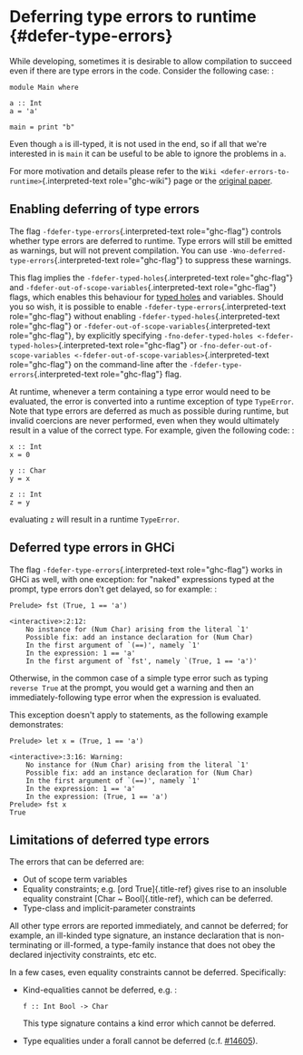 Deferring type errors to runtime {#defer-type-errors}
================================

While developing, sometimes it is desirable to allow compilation to
succeed even if there are type errors in the code. Consider the
following case: :

    module Main where

    a :: Int
    a = 'a'

    main = print "b"

Even though `a` is ill-typed, it is not used in the end, so if all that
we\'re interested in is `main` it can be useful to be able to ignore the
problems in `a`.

For more motivation and details please refer to the
`Wiki <defer-errors-to-runtime>`{.interpreted-text role="ghc-wiki"} page
or the [original paper](http://dreixel.net/research/pdf/epdtecp.pdf).

Enabling deferring of type errors
---------------------------------

The flag `-fdefer-type-errors`{.interpreted-text role="ghc-flag"}
controls whether type errors are deferred to runtime. Type errors will
still be emitted as warnings, but will not prevent compilation. You can
use `-Wno-deferred-type-errors`{.interpreted-text role="ghc-flag"} to
suppress these warnings.

This flag implies the `-fdefer-typed-holes`{.interpreted-text
role="ghc-flag"} and `-fdefer-out-of-scope-variables`{.interpreted-text
role="ghc-flag"} flags, which enables this behaviour for [typed
holes](#typed-holes) and variables. Should you so wish, it is possible
to enable `-fdefer-type-errors`{.interpreted-text role="ghc-flag"}
without enabling `-fdefer-typed-holes`{.interpreted-text
role="ghc-flag"} or `-fdefer-out-of-scope-variables`{.interpreted-text
role="ghc-flag"}, by explicitly specifying `-fno-defer-typed-holes
<-fdefer-typed-holes>`{.interpreted-text role="ghc-flag"} or
`-fno-defer-out-of-scope-variables
<-fdefer-out-of-scope-variables>`{.interpreted-text role="ghc-flag"} on
the command-line after the `-fdefer-type-errors`{.interpreted-text
role="ghc-flag"} flag.

At runtime, whenever a term containing a type error would need to be
evaluated, the error is converted into a runtime exception of type
`TypeError`. Note that type errors are deferred as much as possible
during runtime, but invalid coercions are never performed, even when
they would ultimately result in a value of the correct type. For
example, given the following code: :

    x :: Int
    x = 0

    y :: Char
    y = x

    z :: Int
    z = y

evaluating `z` will result in a runtime `TypeError`.

Deferred type errors in GHCi
----------------------------

The flag `-fdefer-type-errors`{.interpreted-text role="ghc-flag"} works
in GHCi as well, with one exception: for \"naked\" expressions typed at
the prompt, type errors don\'t get delayed, so for example: :

    Prelude> fst (True, 1 == 'a')

    <interactive>:2:12:
        No instance for (Num Char) arising from the literal `1'
        Possible fix: add an instance declaration for (Num Char)
        In the first argument of `(==)', namely `1'
        In the expression: 1 == 'a'
        In the first argument of `fst', namely `(True, 1 == 'a')'

Otherwise, in the common case of a simple type error such as typing
`reverse True` at the prompt, you would get a warning and then an
immediately-following type error when the expression is evaluated.

This exception doesn\'t apply to statements, as the following example
demonstrates:

``` {.sourceCode .none}
Prelude> let x = (True, 1 == 'a')

<interactive>:3:16: Warning:
    No instance for (Num Char) arising from the literal `1'
    Possible fix: add an instance declaration for (Num Char)
    In the first argument of `(==)', namely `1'
    In the expression: 1 == 'a'
    In the expression: (True, 1 == 'a')
Prelude> fst x
True
```

Limitations of deferred type errors
-----------------------------------

The errors that can be deferred are:

-   Out of scope term variables
-   Equality constraints; e.g. [ord True]{.title-ref} gives rise to an
    insoluble equality constraint [Char \~ Bool]{.title-ref}, which can
    be deferred.
-   Type-class and implicit-parameter constraints

All other type errors are reported immediately, and cannot be deferred;
for example, an ill-kinded type signature, an instance declaration that
is non-terminating or ill-formed, a type-family instance that does not
obey the declared injectivity constraints, etc etc.

In a few cases, even equality constraints cannot be deferred.
Specifically:

-   Kind-equalities cannot be deferred, e.g. :

        f :: Int Bool -> Char

    This type signature contains a kind error which cannot be deferred.

-   Type equalities under a forall cannot be deferred (c.f.
    [\#14605](https://gitlab.haskell.org/ghc/ghc/issues/14605)).
